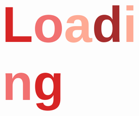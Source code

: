 <!-- <h1 align="center">Hi 👋, I'm Godstime Nwabue</h1>
<h3 align="center">A passionate frontend developer from warri, Delta state, Nigeria</h3>

<p align="left"> <img src="https://komarev.com/ghpvc/?username=godstimenwabue&label=Profile%20views&color=0e75b6&style=flat" alt="godstimenwabue" /> </p>

<p align="left"> <a href="https://twitter.com/godstime_nwabue" target="blank"><img src="https://img.shields.io/twitter/follow/godstime_nwabue?logo=twitter&style=for-the-badge" alt="godstime_nwabue" /></a> </p>

- 🌱 I’m currently learning **Javascript**

- 💬 Ask me about **HTML5, css**

- 📫 How to reach me **nwabuegodstime@gmail.com**

- ⚡ Fun fact **How bad do you want it?**

<h3 align="left">Connect with me:</h3>
<p align="left">
<a href="https://codepen.io/godstimenwabue" target="blank"><img align="center" src="https://raw.githubusercontent.com/rahuldkjain/github-profile-readme-generator/master/src/images/icons/Social/codepen.svg" alt="https://codepen.io/godstimenwabue" height="30" width="40" /></a>
<a href="https://twitter.com/godstime_nwabue" target="blank"><img align="center" src="https://raw.githubusercontent.com/rahuldkjain/github-profile-readme-generator/master/src/images/icons/Social/twitter.svg" alt="godstime_nwabue" height="30" width="40" /></a>
<a href="https://www.linkedin.com/in/godstime-nwabue-08481b128/" target="blank"><img align="center" src="https://raw.githubusercontent.com/rahuldkjain/github-profile-readme-generator/master/src/images/icons/Social/linked-in-alt.svg" alt="https://www.linkedin.com/in/godstime-nwabue-08481b128/" height="30" width="40" /></a>
</p>

<h3 align="left">Languages and Tools:</h3>
<p align="left"> <a href="https://getbootstrap.com" target="_blank" rel="noreferrer"> <img src="https://raw.githubusercontent.com/devicons/devicon/master/icons/bootstrap/bootstrap-plain-wordmark.svg" alt="bootstrap" width="40" height="40"/> </a> <a href="https://www.w3schools.com/css/" target="_blank" rel="noreferrer"> <img src="https://raw.githubusercontent.com/devicons/devicon/master/icons/css3/css3-original-wordmark.svg" alt="css3" width="40" height="40"/> </a> <a href="https://www.w3.org/html/" target="_blank" rel="noreferrer"> <img src="https://raw.githubusercontent.com/devicons/devicon/master/icons/html5/html5-original-wordmark.svg" alt="html5" width="40" height="40"/> </a> <a href="https://developer.mozilla.org/en-US/docs/Web/JavaScript" target="_blank" rel="noreferrer"> <img src="https://raw.githubusercontent.com/devicons/devicon/master/icons/javascript/javascript-original.svg" alt="javascript" width="40" height="40"/> </a> </p>

<p><img align="left" src="https://github-readme-stats.vercel.app/api/top-langs?username=godstimenwabue&show_icons=true&locale=en&layout=compact" alt="godstimenwabue" /></p>

<p>&nbsp;<img align="center" src="https://github-readme-stats.vercel.app/api?username=godstimenwabue&show_icons=true&locale=en" alt="godstimenwabue" /></p>

<p><img align="center" src="https://github-readme-streak-stats.herokuapp.com/?user=godstimenwabue&" alt="godstimenwabue" /></p>



 -->

<!---
GodstimeNwabue/GodstimeNwabue is a ✨ special ✨ repository because its `README.md` (this file) appears on your GitHub profile.
You can click the Preview link to take a look at your changes.
--->



<html lang="en">

<head>
<meta charset="UTF-8">
<meta http-equiv="X-UA-Compatible" content="IE=edge">
<meta name="viweport" content="width=device-width. initial-scale=1.0">

<style>
    body {
        display: flex;
        justify-content: center;
        align-items: center;
        min-height: 100vh;
        margin: 0;
    }
    
    .loading-container {
        display: flex;
        justify-content: center;
        align-items: center;
        font-family: Arial, Helvetica, sans-serif;
        font-size: 48px;
        font-weight: bold;
        animation: brickAnimation 5s linear infinite;
        text-shadow: 
        0 1px 0 hsl(174, 5%, 80%),
        0 2px 0 hsl(174, 5%, 75%),
        0 3px 0 hsl(174, 5%, 70%),
        0 4px 0 hsl(174, 5%, 66%),
        0 5px 0 hsl(174, 5%, 64%),
        0 6px 0 hsl(174, 5% 62%),
        0 7px 0 hsl(174, 5%, 61%),
        0 8px 0 hsl(174, 5%, 60%),

        0 5px rgba(0, 0, 0, .05),
        0 1px 3px rgba(0, 0, 0, .2),
        0 3px 5px rgba(0, 0, 0, .2),
        0 5px 10px rgba(0, 0, 0, .2),
        0 10px 10px rgba(0, 0, 0, .2),
        0 20px 20px rgba(0, 0, 0, .3)
        ;
    }

    .loading-text span {
        display: inline-block;
        transform-origin: 50% 50%;
        opacity: 0;
        animation: brickFadeOut 5s linear infinite;
    }

    .loading-text span:nth-child(1) {
        color: #d72323;
    }

    .loading-text span:nth-child(2) {
        color: #f16f6f;
    }

    .loading-text span:nth-child(3) {
        color: #ffaa93;
    }

    .loading-text span:nth-child(4) {
        color: #a52a2a;
    }

    .loading-text span:nth-child(5) {
        color: #ffaa93;
    }

    .loading-text span:nth-child(6) {
        color: #f16f6f;
    }

    .loading-text span:nth-child(7) {
        color: #D72323;
    }

    span {
        font-size: 10rem;
    }

    @keyframes brickFadeOut {
        0% {
            opacity: 1;
        }
        100% {
            opacity: 0;
        }
    }

    @media (max-width: 623px) {
        span {
            font-size: 5rem;
        }
    }
</style>
</head>
<body>
    <div class="loading-container">
        <div class="loading-text">
            <span>L</span><span>o</span><span>a</span><span>d</span><span>i</span><span>n</span><span>g</span>
        </div> 
</body>
</html>
